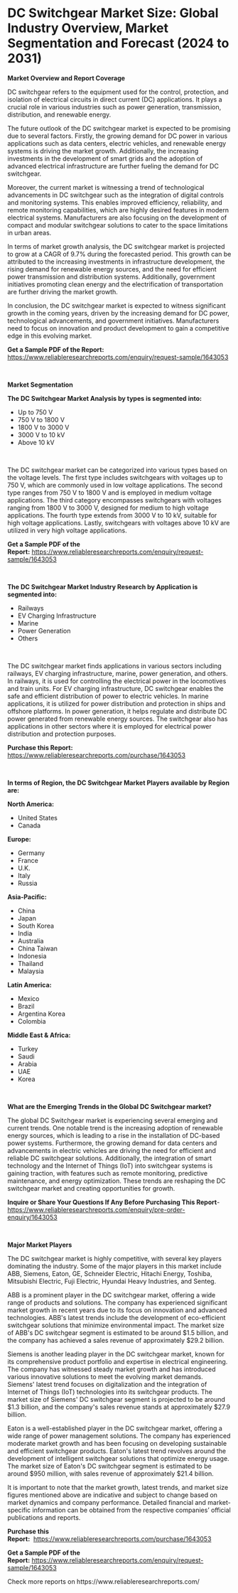 <p><h1>DC Switchgear Market Size: Global Industry Overview, Market Segmentation and Forecast (2024 to 2031)</h1></p><p><strong>Market Overview and Report Coverage</strong></p>
<p><p>DC switchgear refers to the equipment used for the control, protection, and isolation of electrical circuits in direct current (DC) applications. It plays a crucial role in various industries such as power generation, transmission, distribution, and renewable energy.</p><p>The future outlook of the DC switchgear market is expected to be promising due to several factors. Firstly, the growing demand for DC power in various applications such as data centers, electric vehicles, and renewable energy systems is driving the market growth. Additionally, the increasing investments in the development of smart grids and the adoption of advanced electrical infrastructure are further fueling the demand for DC switchgear.</p><p>Moreover, the current market is witnessing a trend of technological advancements in DC switchgear such as the integration of digital controls and monitoring systems. This enables improved efficiency, reliability, and remote monitoring capabilities, which are highly desired features in modern electrical systems. Manufacturers are also focusing on the development of compact and modular switchgear solutions to cater to the space limitations in urban areas.</p><p>In terms of market growth analysis, the DC switchgear market is projected to grow at a CAGR of 9.7% during the forecasted period. This growth can be attributed to the increasing investments in infrastructure development, the rising demand for renewable energy sources, and the need for efficient power transmission and distribution systems. Additionally, government initiatives promoting clean energy and the electrification of transportation are further driving the market growth.</p><p>In conclusion, the DC switchgear market is expected to witness significant growth in the coming years, driven by the increasing demand for DC power, technological advancements, and government initiatives. Manufacturers need to focus on innovation and product development to gain a competitive edge in this evolving market.</p></p>
<p><strong>Get a Sample PDF of the Report:</strong> <a href="https://www.reliableresearchreports.com/enquiry/request-sample/1643053">https://www.reliableresearchreports.com/enquiry/request-sample/1643053</a></p>
<p>&nbsp;</p>
<p><strong>Market Segmentation</strong></p>
<p><strong>The DC Switchgear Market Analysis by types is segmented into:</strong></p>
<p><ul><li>Up to 750 V</li><li>750 V to 1800 V</li><li>1800 V to 3000 V</li><li>3000 V to 10 kV</li><li>Above 10 kV</li></ul></p>
<p>&nbsp;</p>
<p><p>The DC switchgear market can be categorized into various types based on the voltage levels. The first type includes switchgears with voltages up to 750 V, which are commonly used in low voltage applications. The second type ranges from 750 V to 1800 V and is employed in medium voltage applications. The third category encompasses switchgears with voltages ranging from 1800 V to 3000 V, designed for medium to high voltage applications. The fourth type extends from 3000 V to 10 kV, suitable for high voltage applications. Lastly, switchgears with voltages above 10 kV are utilized in very high voltage applications.</p></p>
<p><strong>Get a Sample PDF of the Report:</strong>&nbsp;<a href="https://www.reliableresearchreports.com/enquiry/request-sample/1643053">https://www.reliableresearchreports.com/enquiry/request-sample/1643053</a></p>
<p>&nbsp;</p>
<p><strong>The DC Switchgear Market Industry Research by Application is segmented into:</strong></p>
<p><ul><li>Railways</li><li>EV Charging Infrastructure</li><li>Marine</li><li>Power Generation</li><li>Others</li></ul></p>
<p>&nbsp;</p>
<p><p>The DC switchgear market finds applications in various sectors including railways, EV charging infrastructure, marine, power generation, and others. In railways, it is used for controlling the electrical power in the locomotives and train units. For EV charging infrastructure, DC switchgear enables the safe and efficient distribution of power to electric vehicles. In marine applications, it is utilized for power distribution and protection in ships and offshore platforms. In power generation, it helps regulate and distribute DC power generated from renewable energy sources. The switchgear also has applications in other sectors where it is employed for electrical power distribution and protection purposes.</p></p>
<p><strong>Purchase this Report:</strong>&nbsp; <a href="https://www.reliableresearchreports.com/purchase/1643053">https://www.reliableresearchreports.com/purchase/1643053</a></p>
<p>&nbsp;</p>
<p><strong>In terms of Region, the DC Switchgear Market Players available by Region are:</strong></p>
<p>
    <p> <strong> North America: </strong>
        <ul>
            <li>United States</li>
            <li>Canada</li>
        </ul>
        </p> 
    <p> <strong> Europe: </strong>
        <ul>
            <li>Germany</li>
            <li>France</li>
            <li>U.K.</li>
            <li>Italy</li>
            <li>Russia</li>
        </ul>
        </p> 
    <p> <strong> Asia-Pacific: </strong>
        <ul>
            <li>China</li>
            <li>Japan</li>
            <li>South Korea</li>
            <li>India</li>
            <li>Australia</li>
            <li>China Taiwan</li>
            <li>Indonesia</li>
            <li>Thailand</li>
            <li>Malaysia</li>
        </ul>
        </p> 
    <p> <strong> Latin America: </strong>
        <ul>
            <li>Mexico</li>
            <li>Brazil</li>
            <li>Argentina Korea</li>
            <li>Colombia</li>
        </ul>
        </p> 
    <p> <strong> Middle East & Africa: </strong>
        <ul>
            <li>Turkey</li>
            <li>Saudi</li>
            <li>Arabia</li>
            <li>UAE</li>
            <li>Korea</li>
        </ul>
    </p>
    </p>
<p>&nbsp;</p>
<p><strong>What are the Emerging Trends in the Global DC Switchgear market?</strong></p>
<p><p>The global DC Switchgear market is experiencing several emerging and current trends. One notable trend is the increasing adoption of renewable energy sources, which is leading to a rise in the installation of DC-based power systems. Furthermore, the growing demand for data centers and advancements in electric vehicles are driving the need for efficient and reliable DC switchgear solutions. Additionally, the integration of smart technology and the Internet of Things (IoT) into switchgear systems is gaining traction, with features such as remote monitoring, predictive maintenance, and energy optimization. These trends are reshaping the DC switchgear market and creating opportunities for growth.</p></p>
<p><strong>Inquire or Share Your Questions If Any Before Purchasing This Report</strong>- <a href="https://www.reliableresearchreports.com/enquiry/pre-order-enquiry/1643053">https://www.reliableresearchreports.com/enquiry/pre-order-enquiry/1643053</a></p>
<p>&nbsp;</p>
<p><strong>Major Market Players</strong></p>
<p><p>The DC switchgear market is highly competitive, with several key players dominating the industry. Some of the major players in this market include ABB, Siemens, Eaton, GE, Schneider Electric, Hitachi Energy, Toshiba, Mitsubishi Electric, Fuji Electric, Hyundai Heavy Industries, and Senteg.</p><p>ABB is a prominent player in the DC switchgear market, offering a wide range of products and solutions. The company has experienced significant market growth in recent years due to its focus on innovation and advanced technologies. ABB's latest trends include the development of eco-efficient switchgear solutions that minimize environmental impact. The market size of ABB's DC switchgear segment is estimated to be around $1.5 billion, and the company has achieved a sales revenue of approximately $29.2 billion.</p><p>Siemens is another leading player in the DC switchgear market, known for its comprehensive product portfolio and expertise in electrical engineering. The company has witnessed steady market growth and has introduced various innovative solutions to meet the evolving market demands. Siemens' latest trend focuses on digitalization and the integration of Internet of Things (IoT) technologies into its switchgear products. The market size of Siemens' DC switchgear segment is projected to be around $1.3 billion, and the company's sales revenue stands at approximately $27.9 billion.</p><p>Eaton is a well-established player in the DC switchgear market, offering a wide range of power management solutions. The company has experienced moderate market growth and has been focusing on developing sustainable and efficient switchgear products. Eaton's latest trend revolves around the development of intelligent switchgear solutions that optimize energy usage. The market size of Eaton's DC switchgear segment is estimated to be around $950 million, with sales revenue of approximately $21.4 billion.</p><p>It is important to note that the market growth, latest trends, and market size figures mentioned above are indicative and subject to change based on market dynamics and company performance. Detailed financial and market-specific information can be obtained from the respective companies’ official publications and reports.</p></p>
<p><strong>Purchase this Report:</strong>&nbsp;&nbsp;<a href="https://www.reliableresearchreports.com/purchase/1643053">https://www.reliableresearchreports.com/purchase/1643053</a></p>
<p></p>
<p><strong>Get a Sample PDF of the Report:</strong>&nbsp;<a href="https://www.reliableresearchreports.com/enquiry/request-sample/1643053">https://www.reliableresearchreports.com/enquiry/request-sample/1643053</a></p>
<p>Check more reports on https://www.reliableresearchreports.com/</p>